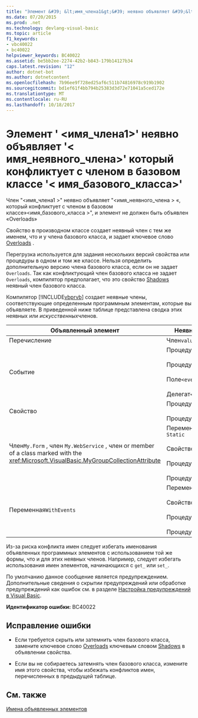 ```yaml
---
title: "Элемент &#39; &lt;имя_члена1&gt;&#39; неявно объявляет &#39;&lt; имя_неявного_члена&gt;&#39; который конфликтует с членом в базовом классе &#39;&lt; имя_базового_класса&gt;&#39;"
ms.date: 07/20/2015
ms.prod: .net
ms.technology: devlang-visual-basic
ms.topic: article
f1_keywords:
- vbc40022
- bc40022
helpviewer_keywords: BC40022
ms.assetid: be5bb2ee-2274-42b2-b843-179b14127b34
caps.latest.revision: "12"
author: dotnet-bot
ms.author: dotnetcontent
ms.openlocfilehash: 7b96ee9f728ed25af6c511b74816978c919b1902
ms.sourcegitcommit: bd1ef61f4bb794b25383d3d72e71041a5ced172e
ms.translationtype: MT
ms.contentlocale: ru-RU
ms.lasthandoff: 10/18/2017
---
```

# <a name="member-39ltmembername1gt39-implicitly-declares-39ltimplicitmembernamegt39-which-conflicts-with-a-member-in-the-base-class-39ltbaseclassnamegt39"></a>Элемент &#39; &lt;имя_члена1&gt;&#39; неявно объявляет &#39;&lt; имя_неявного_члена&gt;&#39; который конфликтует с членом в базовом классе &#39;&lt; имя_базового_класса&gt;&#39;
Член "\<имя_члена1 >" неявно объявляет "\<имя_неявного_члена > «, который конфликтует с членом в базовом классе»\<имя_базового_класса >", и элемент не должен быть объявлен «Overloads»  
  
 Свойство в производном классе создает неявный член с тем же именем, что и у члена базового класса, и задает ключевое слово [Overloads](../../visual-basic/language-reference/modifiers/overloads.md) .  
  
 Перегрузка используется для задания нескольких версий свойства или процедуры в одном и том же классе. Нельзя определить дополнительную версию члена базового класса, если он не задает `Overloads`. Так как конфликтующий член базового класса не задает `Overloads`, компилятор предполагает, что это свойство [Shadows](../../visual-basic/language-reference/modifiers/shadows.md) неявный член базового класса.  
  
 Компилятор [!INCLUDE[vbprvb](~/includes/vbprvb-md.md)] создает неявные члены, соответствующие определенным программным элементам, которые вы объявляете. В приведенной ниже таблице представлена сводка этих неявных или *искусственных*членов.  
  
|Объявленный элемент|Неявно созданные члены|  
|----------------------|--------------------------------|  
|Перечисление|Член`value__` |  
|Событие|Процедура`add_<eventname>` <br /><br /> Процедура`remove_<eventname>` <br /><br /> Поле`<eventname>Event` <br /><br /> Делегат`<eventname>EventHandler` |  
|Свойство|Процедура`get_<propertyname>` <br /><br /> Процедура`set_<propertyname>` |  
|Член`My.Form` , член `My.WebService` , член or member of a class marked with the <xref:Microsoft.VisualBasic.MyGroupCollectionAttribute> |Переменная`m_<variablename>` `Static` <br /><br /> Свойство`<variablename>` <br /><br /> Процедура`get_<variablename>` <br /><br /> Процедура`set_<variablename>` |  
|Переменная`WithEvents` |Переменная`_<variablename>` <br /><br /> Свойство`<variablename>` <br /><br /> Процедура`get_<variablename>` <br /><br /> Процедура`set_<variablename>` |  
  
 Из-за риска конфликта имен следует избегать именования объявленных программных элементов с использованием той же формы, что и для этих неявных членов. Например, следует избегать использования имен элементов, начинающихся с `get_` или `set_`.  
  
 По умолчанию данное сообщение является предупреждением. Дополнительные сведения о скрытии предупреждений или обработке предупреждений как ошибок см. в разделе [Настройка предупреждений в Visual Basic](/visualstudio/ide/configuring-warnings-in-visual-basic).  
  
 **Идентификатор ошибки:** BC40022  
  
## <a name="to-correct-this-error"></a>Исправление ошибки  
  
-   Если требуется скрыть или затемнить член базового класса, замените ключевое слово [Overloads](../../visual-basic/language-reference/modifiers/overloads.md) ключевым словом [Shadows](../../visual-basic/language-reference/modifiers/shadows.md) в объявлении свойства.  
  
-   Если вы не собираетесь затемнять член базового класса, измените имя этого свойства, чтобы избежать конфликтов имен, перечисленных в предыдущей таблице.  
  
## <a name="see-also"></a>См. также  
 [Имена объявленных элементов](../../visual-basic/programming-guide/language-features/declared-elements/declared-element-names.md)
